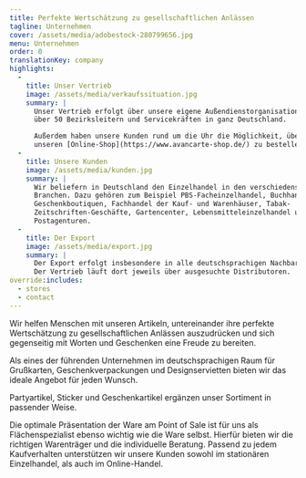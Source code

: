 ```yaml
---
title: Per­fekte Wert­schätzung zu ge­sellschaft­lichen Anlässen
tagline: Unternehmen
cover: /assets/media/adobestock-280799656.jpg
menu: Unternehmen
order: 0
translationKey: company
highlights:
  -
    title: Unser Vertrieb
    image: /assets/media/verkaufssituation.jpg
    summary: |
      Unser Vertrieb erfolgt über unsere eigene Außendienstorganisation mit
      über 50 Bezirksleitern und Servicekräften in ganz Deutschland.

      Außerdem haben unsere Kunden rund um die Uhr die Möglichkeit, über
      unseren [Online-Shop](https://www.avancarte-shop.de/) zu bestellen.
  -
    title: Unsere Kunden
    image: /assets/media/kunden.jpg
    summary: |
      Wir beliefern in Deutschland den Einzelhandel in den verschiedensten
      Branchen. Dazu gehören zum Beispiel PBS-Facheinzelhandel, Buchhandel,
      Geschenkboutiquen, Fachhandel der Kauf- und Warenhäuser, Tabak-
      Zeitschriften-Geschäfte, Gartencenter, Lebensmitteleinzelhandel und
      Postagenturen.
  -
    title: Der Export
    image: /assets/media/export.jpg
    summary: |
      Der Export erfolgt insbesondere in alle deutschsprachigen Nachbarländer.
      Der Vertrieb läuft dort jeweils über ausgesuchte Distributoren.
override:includes:
  - stores
  - contact
---
```

Wir helfen Menschen mit unseren Artikeln, untereinander ihre perfekte Wertschätzung zu gesell­schaftlichen Anlässen aus­zudrücken und sich gegenseitig mit Worten und Geschenken eine Freude zu bereiten.

Als eines der führenden Unternehmen im deutschsprachigen Raum für Grußkarten, Geschenkverpackungen und Designservietten bieten wir das ideale Angebot für jeden Wunsch.

Partyartikel, Sticker und Geschenkartikel ergänzen unser Sortiment in passender Weise.

Die optimale Präsentation der Ware am Point of Sale ist für uns als Flächenspezialist ebenso wichtig wie die Ware selbst. Hierfür bieten wir die richtigen Warenträger und die individuelle Beratung. Passend zu jedem Kaufverhalten unterstützen wir unsere Kunden sowohl im stationären Einzelhandel, als auch im Online-Handel.
